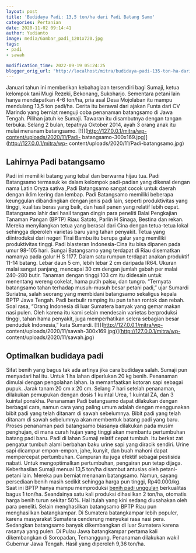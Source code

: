 ```yaml
---
layout: post
title: 'Budidaya Padi: 13,5 ton/ha dari Padi Batang Samo'
categories: Pertanian
date: 2020-11-02 09:14:41
author: Yudianto
image: media/Gambar_padi_1201x720.jpg
tags:
- padi
- sawah

modification_time: 2022-09-19 05:24:25
blogger_orig_url: "http://localhost/mitra/budidaya-padi-135-ton-ha-dari-padi.html"
---
```


Januari tahun ini memberikan kebahagiaan tersendiri bagi Sumaji, ketua
kelompok tani Mugi Rezeki, Bekonang, Sukoharjo. Sementara petani lain hanya
mendapatkan 4-6 ton/ha, pria asal Desa Mojolaban itu mampu mendulang 13,5 ton
padi/ha. Cerita itu berawal dari ajakan Funta dari CV Marindo yang berniat
menguji coba penanaman batangsamo di Jawa Tengah. Pilihan jatuh ke Sumaji.
Tawaran itu disambutnya dengan tangan terbuka. Selang 2 bulan, tepatnya
Oktober 2014, ayah 3 orang anak itu mulai menanam batangsamo.
[![](http://127.0.0.1/mitra/wp-content/uploads/2020/11/Padi-
batangsamo-300x169.jpg)](http://127.0.0.1/mitra/wp-
content/uploads/2020/11/Padi-batangsamo.jpg)

## Lahirnya Padi batangsamo

Padi ini memiliki batang yang tebal dan berwarna hijau tua. Padi Batangsamo
termasuk ke dalam kelompok padi-padian yang dikenal dengan nama Latin Oryza
sativa ,Padi Batangsamo sangat cocok untuk daerah dengan iklim kering dan
lembap. Padi Batangsamo memiliki beberapa keunggulan dibandingkan dengan jenis
padi lain, seperti produktivitas yang tinggi, kualitas beras yang baik, dan
hasil panen yang relatif lebih cepat. Batangsamo lahir dari hasil tangan
dingin para peneliti Balai Pengkajian Tanaman Pangan (BPTP) Riau: Satoto,
Parlin H Sinaga, Bestina dan rekan. Mereka menyilangkan tetua yang berasal
dari Cina dengan tetua-tetua lokal sehingga diperoleh varietas baru yang tahan
penyakit. Tetua yang diintroduksi dari negeri Tirai Bambu itu berupa galur
yang memiliki produktivitas tinggi. Padi blasteran Indonesia-Cina itu bisa
dipanen pada umur 98-105 hari. Sungai Batangsamo yang terdapat di Riau
disematkan namanya pada galur H S 1177. Dalam satu rumpun terdapat anakan
produktif 11-14 batang. Lebar daun 5 cm, lebih lebar 2 cm daripada IR64.
Ukuran malai sangat panjang, mencapai 30 cm dengan jumlah gabah per malai
240-280 butir. Tanaman dengan tinggi 103 cm itu didesain untuk menentang
wereng cokelat, hama putih palsu, dan tungro. “Ternyata batangsamo tahan
terhadap musuh-musuh besar petani padi,” ujar Sumardi Suriatna, salah seorang
yang membidani batangsamo sekaligus kepala BPTP Jawa Tengah. Padi berbulir
ramping itu pun tahan rontok dan rebah. Soal rasa, “Orang Indonesia di luar
Sumatera banyak yang gemar makan nasi pulen. Oleh karena itu kami selain
mendesain varietas berproduksi tinggi, tahan hama penyakit, juga memperhatikan
selera sebagian besar penduduk Indonesia,” kata Sumardi.
[![](http://127.0.0.1/mitra/wp-
content/uploads/2020/11/sawah-300x169.jpg)](http://127.0.0.1/mitra/wp-
content/uploads/2020/11/sawah.jpg)

## Optimalkan budidaya padi

Sifat benih yang bagus tak ada artinya jika cara budidaya salah. Sumaji pun
menyadari hal itu. Untuk 1 ha lahan diperlukan 20 kg benih. Penanaman dimulai
dengan pengolahan lahan. Ia memanfaatkan kotoran sapi sebagai pupuk. Jarak
tanam 20 cm x 20 cm. Selang 7 hari setelah penanaman, dilakukan pemupukan
dengan dosis 1 kuintal Urea, 1 kuintal ZA, dan 3 kuintal ponskha. Penanaman
Padi batangsamo dapat dilakukan dengan berbagai cara, namun cara yang paling
umum adalah dengan menggunakan bibit padi yang telah ditanam di sawah
sebelumnya. Bibit padi yang telah ditanam di sawah sebelumnya akan membentuk
batang padi yang baru. Proses penanaman padi batangsamo biasanya dilakukan
pada musim penghujan, di mana curah hujan yang tinggi akan membantu
pertumbuhan batang padi baru. Padi di lahan Sumaji relatif cepat tumbuh. Itu
berkat zat pengatur tumbuh alami berbahan baku urine sapi yang diracik
sendiri. Urine sapi dicampur empon-empon, jahe, kunyit, dan buah mahoni dapat
mempercepat pertumbuhan. Campuran itu juga efektif sebagai pestisida nabati.
Untuk mengoptimalkan pertumbuhan, pengairan pun tetap dijaga. Keberhasilan
Sumaji menuai 13,5 ton/ha disambut antusias oleh petani-petani lain. Mereka
pun berniat menanam batangsamo. Namun, sayang persediaan benih masih sedikit
sehingga harga pun tinggi, Rp40.000/kg. Saat ini BPTP hanya mampu memproduksi
[benih padi
unggulan](http://127.0.0.1/mitra/index.php/agrise/article/view/178)
berkualitas bagus 1 ton/ha. Seandainya satu kali produksi dihasilkan 2 ton/ha,
otomatis harga benih turun sekitar 50%. Hal itulah yang kini sedang diusahakan
oleh para peneliti. Selain menghasilkan batangsamo BPTP Riau pun menghasilkan
batangkampar. Di Sumatera batangkampar lebih populer, karena masyarakat
Sumatera cenderung menyukai rasa nasi pera. Sedangkan batangsamo banyak
dikembangkan di luar Sumatera karena rasanya yang pulen. Di Pulau Jawa
batangkampar pertama kali dikembangkan di Soropadan, Temanggung. Penanaman
dilakukan wakil Gubernur Jawa Tengah. Hasil yang diperoleh 9,36 ton/ha.


